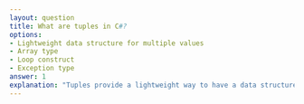 ```yaml
---
layout: question
title: What are tuples in C#?
options:
- Lightweight data structure for multiple values
- Array type
- Loop construct
- Exception type
answer: 1
explanation: "Tuples provide a lightweight way to have a data structure that holds multiple values without creating a separate class."
---
```


